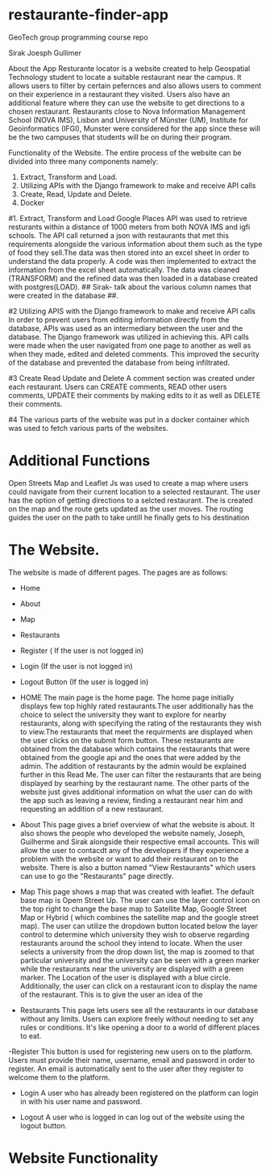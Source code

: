 # restaurante-finder-app
GeoTech group programming course repo

Sirak
Joesph
Gullimer

About the App
Resturante locator is a website created to help Geospatial Technology student to locate a suitable restaurant near the campus. It allows users to filter by certain pefernces and also allows users to comment on their experience in a restaurant they visited. Users also have an additional feature where they can use the website to get directions to a chosen restaurant. Restaurants close to Nova Information Management School (NOVA IMS), Lisbon and University of Münster (UM), Institute for Geoinformatics (IFGI), Munster were considered for the app since these will be the two campuses that students will be on during their program.

Functionality of the Website.
The entire process of the website can be divided into three many components namely:
1. Extract, Transform and Load.
2. Utilizing APIs with the Django framework to make and receive API calls
3. Create, Read, Update and Delete.
4. Docker


#1. Extract, Transform and Load
Google Places API was used to retrieve resturants within a distance of 1000 meters  from both NOVA IMS and igfi schools. The API call returned a json with restaurants that met this requirements alongside the various information about them such as the type of food they sell.The data was then stored into an excel sheet in order to understand the data properly. A code was then implemented to extract the information from the excel sheet automatically. The data was cleaned (TRANSFORM) and the refined data was then loaded in a database created with postgres(LOAD). ## Sirak- talk about the various column names that were created in the database ##.

#2 Utilizing APIS with the Django framework to make and receive API calls
In order to prevent users  from editing information directly from the database, APIs was used as an intermediary between the user and the database. The Django framework was utilized in achieving this. API calls were made when the user navigated from one page to another as well as when they made, edited and deleted comments. This improved the security of the database and prevented the database from being infiltrated.

#3 Create Read Update and Delete
A comment section was created under each restaurant. Users can CREATE comments, READ other users comments, UPDATE their comments by making edits to it as well as DELETE their comments.

#4 The various parts of the website was put in a docker container which was used to fetch various parts of the websites.


# Additional Functions
Open Streets Map and Leaflet Js was used to create a map where users could navigate from their current location to a selected restaurant. The user has the option of getting directions to a selcted restaurant. The is created on the map and the route gets updated as the user moves. The routing guides the user on the path to take untill he finally gets to his destination


# The Website.
The website is made of different pages. The pages are as follows:
- Home
- About
- Map
- Restaurants
- Register ( If the user is not logged in)
- Login (If the user is not logged in)
- Logout Button (If the user is logged in)

- HOME
The main page is the home page. The home page initially displays few top highly rated restaurants.The user additionally has the choice to select the university they want to explore for nearby restaurants, along with specifying the rating of the restaurants they wish to view.The restaurants that meet the requirments are displayed when the user clicks on the submit form button.
   These restaurants are obtained from the database which contains the restaurants that were obtained from the google api and the ones that were added by the admin. The addition of restaurants by the admin would be explained further in this Read Me. The user can filter the restaurants that are being displayed by searhing by the restaurant name. The other parts of the website just gives additional information on what the user can do with the app such as leaving a review, finding a restaurant near him and requesting an addition of a new restaurant.

- About
This page gives a brief overview of what the website is about. It also shows the people who developed the website namely, Joseph, Guilherme and Sirak alongside their respective email accounts. This will allow the user to contacdt any of the developers if they experience a problem with the website or want to add their restaurant on to the website. There is also a button named "View Restaurants" which users can use to go the "Restaurants" page directly.

- Map
This page shows a map that was created with leaflet. The default base map is Opem Street Up. The user can use the layer control icon on the top right to change the base map to Satellite Map, Google Street Map or Hybrid ( which combines the satellite map and the google street map). The user can utilize the dropdown button located below the layer control to determine which university they wish to observe regarding restaurants around the school they intend to locate.
When the user selects a university from the drop down list, the map is zoomed to that particular university and the university can be seen with a green marker while the restaurants near the university are displayed with a green marker. The Location of the user is displayed with a blue circle. Additionally, the user can click on a restaurant icon to display the name of the restaurant. This is to give the user an idea of the

- Restaurants
This page lets users see all the restaurants in our database without any limits. Users can explore freely without needing to set any rules or conditions. It's like opening a door to a world of different places to eat.

-Register
This button is used for registering new users on to the platform. Users must provide their name, username, email and password in order to register. An email is automatically sent to the user after they register to welcome them to the platform.

- Login
  A user who has already been registered on the platform can login in with his user name and password.

- Logout
A user who is logged in can log out of the website using the logout button.

# Website Functionality


